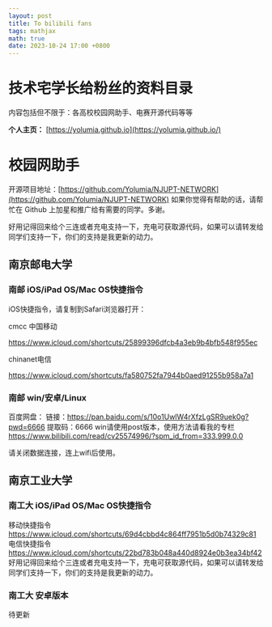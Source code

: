 ```yaml
---
layout: post
title: To bilibili fans
tags: mathjax
math: true
date: 2023-10-24 17:00 +0800
---
```

# 技术宅学长给粉丝的资料目录

内容包括但不限于：各高校校园网助手、电赛开源代码等等

**个人主页：** [https://yolumia.github.io](https://yolumia.github.io/)

# 校园网助手

开源项目地址：[https://github.com/Yolumia/NJUPT-NETWORK](https://github.com/Yolumia/NJUPT-NETWORK)
如果你觉得有帮助的话，请帮忙在 Github 上加星和推广给有需要的同学。多谢。

好用记得回来给个三连或者充电支持一下，充电可获取源代码，如果可以请转发给同学们支持一下，你们的支持是我更新的动力。

## 南京邮电大学

### 南邮 iOS/iPad OS/Mac OS快捷指令

iOS快捷指令，请复制到Safari浏览器打开：

cmcc 中国移动

https://www.icloud.com/shortcuts/25899396dfcb4a3eb9b4bfb548f955ec

chinanet电信

https://www.icloud.com/shortcuts/fa580752fa7944b0aed91255b958a7a1

### 南邮 win/安卓/Linux

百度网盘： 链接：https://pan.baidu.com/s/10o1UwlW4rXfzLgSR9uek0g?pwd=6666 提取码：6666
win请使用post版本，使用方法请看我的专栏 https://www.bilibili.com/read/cv25574996/?spm_id_from=333.999.0.0

请关闭数据连接，连上wifi后使用。

## 南京工业大学

### 南工大 iOS/iPad OS/Mac OS快捷指令

移动快捷指令  https://www.icloud.com/shortcuts/69d4cbbd4c864ff7951b5d0b74329c81
电信快捷指令  https://www.icloud.com/shortcuts/22bd783b048a440d8924e0b3ea34bf42
好用记得回来给个三连或者充电支持一下，充电可获取源代码，如果可以请转发给同学们支持一下，你们的支持是我更新的动力。

### 南工大 安卓版本

待更新


